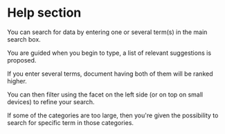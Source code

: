 # Help section

You can search for data by entering one or several term(s) in the main search box.

You are guided when you begin to type, a list of relevant suggestions is proposed.

If you enter several terms, document having both of them will be ranked higher.

You can then filter using the facet on the left side (or on top on small devices) to refine your search.

If some of the categories are too large, then you're given the possibility to search for specific term in those categories.

